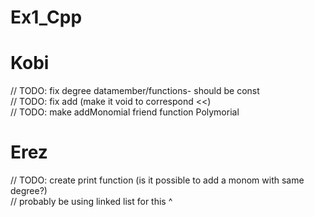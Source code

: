 # Ex1_Cpp

# Kobi
// TODO: fix degree datamember/functions- should be const
<br/>
// TODO: fix add (make it void to correspond <<)
<br/>
// TODO: make addMonomial friend function Polymorial

# Erez
// TODO: create print function (is it possible to add a monom with same degree?)
<br/>
// probably be using linked list for this ^

